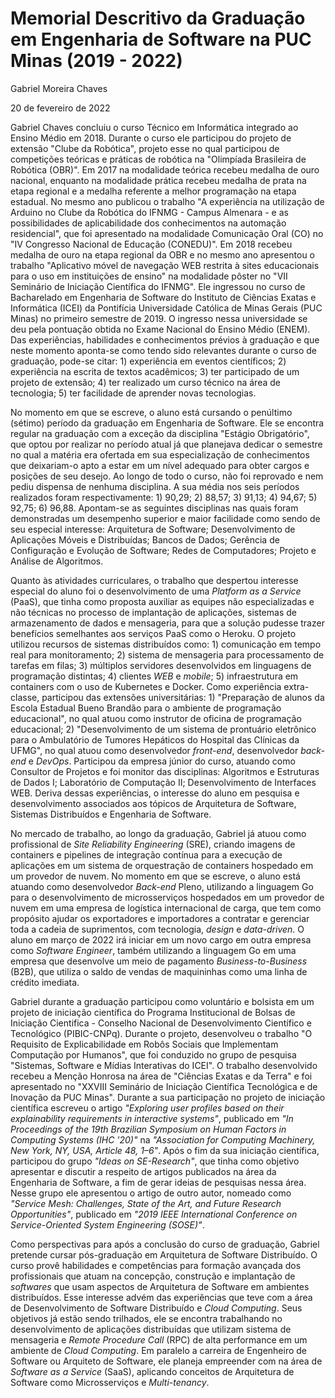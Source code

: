 # Memorial Descritivo da Graduação em Engenharia de Software na PUC Minas (2019 - 2022)

Gabriel Moreira Chaves

20 de fevereiro de 2022

Gabriel Chaves concluiu o curso Técnico em Informática integrado ao Ensino Médio em 2018. Durante o curso ele participou do projeto de extensão "Clube da Robótica", projeto esse no qual participou de competições teóricas e práticas de robótica na "Olimpíada Brasileira de Robótica (OBR)". Em 2017 na modalidade teórica recebeu medalha de ouro nacional, enquanto na modalidade prática recebeu medalha de prata na etapa regional e a medalha referente a melhor programação na etapa estadual. No mesmo ano publicou o trabalho "A experiência na utilização de Arduino no Clube da Robótica do IFNMG - Campus Almenara - e as possibilidades de aplicabilidade dos conhecimentos na automação residencial", que foi apresentado na modalidade Comunicação Oral (CO) no "IV Congresso Nacional de Educação (CONEDU)". Em 2018 recebeu medalha de ouro na etapa regional da OBR e no mesmo ano apresentou o trabalho "Aplicativo móvel de navegação WEB restrita à sites educacionais para o uso em instituições de ensino" na modalidade pôster no "VII Seminário de Iniciação Científica do IFNMG". Ele ingressou no curso de Bacharelado em Engenharia de Software do Instituto de Ciências Exatas e Informática (ICEI) da Pontifícia Universidade Católica de Minas Gerais (PUC Minas) no primeiro semestre de 2019. O ingresso nessa universidade se deu pela pontuação obtida no Exame Nacional do Ensino Médio (ENEM). Das experiências, habilidades e conhecimentos prévios à graduação e que neste momento aponta-se como tendo sido relevantes durante o curso de graduação, pode-se citar: 1) experiência em eventos científicos; 2) experiência na escrita de textos acadêmicos; 3) ter participado de um projeto de extensão; 4) ter realizado um curso técnico na área de tecnologia; 5) ter facilidade de aprender novas tecnologias.

No momento em que se escreve, o aluno está cursando o penúltimo (sétimo) período da graduação em Engenharia de Software. Ele se encontra regular na graduação com a exceção da disciplina "Estágio Obrigatório", que optou por realizar no período atual já que planejava dedicar o semestre no qual a matéria era ofertada em sua especialização de conhecimentos que deixariam-o apto a estar em um nível adequado para obter cargos e posições de seu desejo. Ao longo de todo o curso, não foi reprovado e nem pediu dispensa de nenhuma disciplina. A sua média nos seis períodos realizados foram respectivamente: 1) 90,29; 2) 88,57; 3) 91,13; 4) 94,67; 5) 92,75; 6) 96,88. Apontam-se as seguintes disciplinas nas quais foram demonstradas um desempenho superior e maior facilidade como sendo de seu especial interesse: Arquitetura de Software; Desenvolvimento de Aplicações Móveis e Distribuídas; Bancos de Dados; Gerência de Configuração e Evolução de Software; Redes de Computadores; Projeto e Análise de Algoritmos.

Quanto às atividades curriculares, o trabalho que despertou interesse especial do aluno foi o desenvolvimento de uma _Platform as a Service_ (PaaS), que tinha como proposta auxiliar as equipes não especializadas e não técnicas no processo de implantação de aplicações, sistemas de armazenamento de dados e mensageria, para que a solução pudesse trazer benefícios semelhantes aos serviços PaaS como o Heroku. O projeto utilizou recursos de sistemas distribuídos como: 1) comunicação em tempo real para monitoramento; 2) sistema de mensageria para processamento de tarefas em filas; 3) múltiplos servidores desenvolvidos em linguagens de programação distintas; 4) clientes _WEB_ e _mobile_; 5) infraestrutura em containers com o uso de Kubernetes e Docker. Como experiência extra-classe, participou das extensões universitárias: 1) "Preparação de alunos da Escola Estadual Bueno Brandão para o ambiente de programação educacional", no qual atuou como instrutor de oficina de programação educacional; 2) "Desenvolvimento de um sistema de prontuário eletrônico para o Ambulatório de Tumores Hepáticos do Hospital das Clínicas da UFMG", no qual atuou como desenvolvedor _front-end_, desenvolvedor _back-end_ e _DevOps_. Participou da empresa júnior do curso, atuando como Consultor de Projetos e foi monitor das disciplinas: Algoritmos e Estruturas de Dados I; Laboratório de Computação II; Desenvolvimento de Interfaces WEB. Deriva dessas experiências, o interesse do aluno em pesquisa e desenvolvimento associados aos tópicos de Arquitetura de Software, Sistemas Distribuídos e Engenharia de Software.

No mercado de trabalho, ao longo da graduação, Gabriel já atuou como profissional de _Site Reliability Engineering_ (SRE), criando imagens de containers e pipelines de integração contínua para a execução de aplicações em um sistema de orquestração de containers hospedado em um provedor de nuvem. No momento em que se escreve, o aluno está atuando como desenvolvedor _Back-end_ Pleno, utilizando a linguagem Go para o desenvolvimento de microsserviços hospedados em um provedor de nuvem em uma empresa de logística internacional de carga, que tem como propósito ajudar os exportadores e importadores a contratar e gerenciar toda a cadeia de suprimentos, com tecnologia, _design_ e _data-driven_. O aluno em março de 2022 irá iniciar em um novo cargo em outra empresa como _Software Engineer_, também utilizando a linguagem Go em uma empresa que desenvolve um meio de pagamento _Business-to-Business_ (B2B), que utiliza o saldo de vendas de maquininhas como uma linha de crédito imediata.

Gabriel durante a graduação participou como voluntário e bolsista em um projeto de iniciação científica do Programa Institucional de Bolsas de Iniciação Cientifica - Conselho Nacional de Desenvolvimento Científico e Tecnológico (PIBIC-CNPq). Durante o projeto, desenvolveu o trabalho "O Requisito de Explicabilidade em Robôs Sociais que Implementam Computação por Humanos", que foi conduzido no grupo de pesquisa "Sistemas, Software e Mídias Interativas do ICEI". O trabalho desenvolvido recebeu a Menção Honrosa na área de "Ciências Exatas e da Terra" e foi apresentado no "XXVIII Seminário de Iniciação Científica Tecnológica e de Inovação da PUC Minas". Durante a sua participação no projeto de iniciação científica escreveu o artigo _"Exploring user profiles based on their explainability requirements in interactive systems"_, publicado em _"In Proceedings of the 19th Brazilian Symposium on Human Factors in Computing Systems (IHC '20)"_ na _"Association for Computing Machinery, New York, NY, USA, Article 48, 1–6"_. Após o fim da sua iniciação científica, participou do grupo _"Ideas on SE-Research"_, que tinha como objetivo apresentar e discutir a respeito de artigos publicados na área da Engenharia de Software, a fim de gerar ideias de pesquisas nessa área. Nesse grupo ele apresentou o artigo de outro autor, nomeado como _"Service Mesh: Challenges, State of the Art, and Future Research Opportunities"_, publicado em _"2019 IEEE International Conference on Service-Oriented System Engineering (SOSE)"_.

Como perspectivas para após a conclusão do curso de graduação, Gabriel pretende cursar pós-graduação em Arquitetura de Software Distribuído. O curso provê habilidades e competências para formação avançada dos profissionais que atuam na concepção, construção e implantação de _softwares_ que usam aspectos de Arquitetura de Software em ambientes distribuídos. Esse interesse advém das experiências que teve com a área de Desenvolvimento de Software Distribuído e _Cloud Computing_. Seus objetivos já estão sendo trilhados, ele se encontra trabalhando no desenvolvimento de aplicações distribuídas que utilizam sistema de mensageria e _Remote Procedure Call_ (RPC) de alta performance em um ambiente de _Cloud Computing_. Em paralelo a carreira de Engenheiro de Software ou Arquiteto de Software, ele planeja empreender com na área de _Software as a Service_ (SaaS), aplicando conceitos de Arquitetura de Software como Microsserviços e _Multi-tenancy_.
